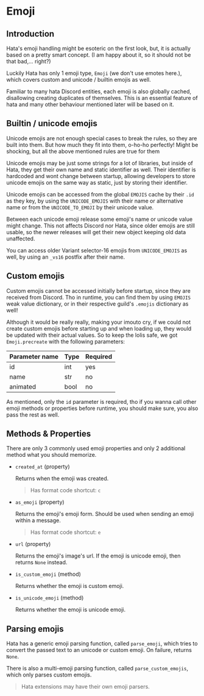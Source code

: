 # Emoji

## Introduction

Hata's emoji handling might be esoteric on the first look, but, it is actually based on a pretty smart concept.
(I am happy about it, so it should not be that bad,... right?)

Luckily Hata has only 1 emoji type, `Emoji` (we don't use emotes here.), which covers custom and unicode / builtin
emojis as well.

Familiar to many hata Discord entities, each emoji is also globally cached, disallowing creating duplicates of
themselves. This is an essential feature of hata and many other behaviour mentioned later will be based on it.

## Builtin / unicode emojis

Unicode emojis are not enough special cases to break the rules, so they are built into them. But how much
they fit into them, o-ho-ho perfectly! Might be shocking, but all the above mentioned rules are true for them

Unicode emojis may be just some strings for a lot of libraries, but inside of Hata, they get their own name and static
identifier as well. Their identifier is hardcoded and wont change between startup, allowing developers to store
unicode emojis on the same way as static, just by storing their identifier.

Unicode emojis can be accessed from the global `EMOJIS` cache by their `.id` as they key, by using the
`UNICODE_EMOJIS` with their name or alternative name or from the `UNICODE_TO_EMOJI` by their unicode value.

Between each unicode emoji release some emoji's name or unicode value might change. This not affects Discord
nor Hata, since older emojis are still usable, so the newer releases will get their new object keeping old data
unaffected.

You can access older Variant selector-16 emojis from `UNICODE_EMOJIS` as well, by using an `_vs16` postfix after their
name.

## Custom emojis

Custom emojis cannot be accessed initially before startup, since they are received from Discord. Tho in runtime, you
can find them by using `EMOJIS` weak value dictionary, or in their respective guild's `.emojis` dictionary as well!

Although it would be really really, making your imouto cry, if we could not create custom emojis before starting up and
when loading up, they would be updated with their actual values. So to keep the lolis safe, we  got `Emoji.precreate`
with the following parameters:

| Parameter name    | Type      | Required  |
|-------------------|-----------|-----------|
| id                | int       | yes       |
| name              | str       | no        |
| animated          | bool      | no        |

As mentioned, only the `id` parameter is required, tho if you wanna call other emoji methods or properties before
runtime, you should make sure, you also pass the rest as well.

## Methods & Properties

There are only 3 commonly used emoji properties and only 2 additional method what you should memorize.

- `created_at` (property)
    
    Returns when the emoji was created.
    
    > Has format code shortcut: `c`

- `as_emoji` (property)
    
    Returns the emoji's emoji form. Should be used when sending an emoji within a message.
    
    > Has format code shortcut: `e`

- `url` (property)
    
    Returns the emoji's image's url. If the emoji is unicode emoji, then returns `None` instead.

- `is_custom_emoji` (method)

    Returns whether the emoji is custom emoji.

- `is_unicode_emoji` (method)

    Returns whether the emoji is unicode emoji.

## Parsing emojis

Hata has a generic emoji parsing function, called `parse_emoji`, which tries to convert the passed text to an unicode
or custom emoji. On failure, returns `None`.

There is also a multi-emoji parsing function, called `parse_custom_emojis`, which only parses custom emojis.

> Hata extensions may have their own emoji parsers.
